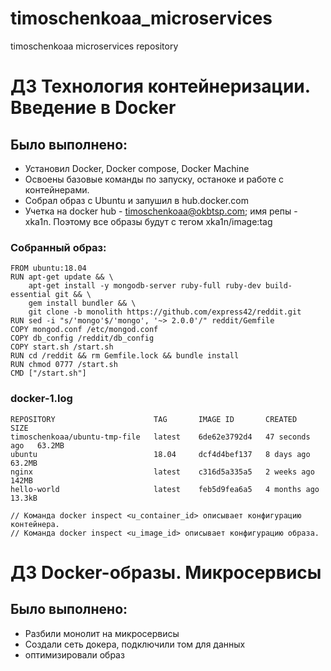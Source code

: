 # timoschenkoaa_microservices
timoschenkoaa microservices repository

# ДЗ Технология контейнеризации. Введение в Docker

## Было выполнено:
 - Установил Docker, Docker compose, Docker Machine
 - Освоены базовые команды по запуску, останоке и работе с контейнерами.
 - Собрал образ с Ubuntu и запушил в hub.docker.com
 - Учетка на docker hub - timoschenkoaa@okbtsp.com; имя репы - xka1n. Поэтому все образы будут с тегом xka1n/image:tag

### Собранный образ:
```
FROM ubuntu:18.04
RUN apt-get update && \
    apt-get install -y mongodb-server ruby-full ruby-dev build-essential git && \
    gem install bundler && \
    git clone -b monolith https://github.com/express42/reddit.git
RUN sed -i "s/'mongo'$/'mongo', '~> 2.0.0'/" reddit/Gemfile    
COPY mongod.conf /etc/mongod.conf
COPY db_config /reddit/db_config
COPY start.sh /start.sh
RUN cd /reddit && rm Gemfile.lock && bundle install
RUN chmod 0777 /start.sh    
CMD ["/start.sh"]
```
### docker-1.log
```
REPOSITORY                      TAG       IMAGE ID       CREATED          SIZE
timoschenkoaa/ubuntu-tmp-file   latest    6de62e3792d4   47 seconds ago   63.2MB
ubuntu                          18.04     dcf4d4bef137   8 days ago       63.2MB
nginx                           latest    c316d5a335a5   2 weeks ago      142MB
hello-world                     latest    feb5d9fea6a5   4 months ago     13.3kB

// Команда docker inspect <u_container_id> описывает конфигурацию контейнера.
// Команда docker inspect <u_image_id> описывает конфигурацию образа.
```

# ДЗ Docker-образы. Микросервисы

## Было выполнено:
 - Разбили монолит на микросервисы
 - Создали сеть докера, подключили том для данных
 - оптимизировали образ
